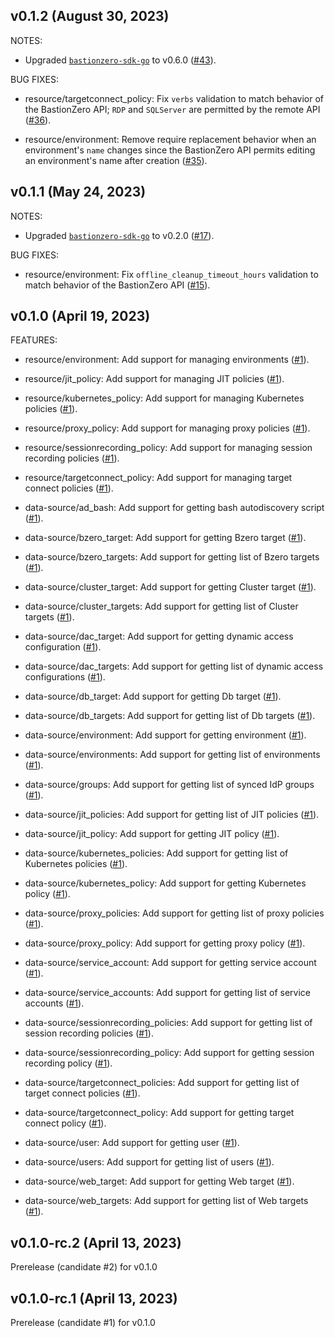 ## v0.1.2 (August 30, 2023)

NOTES:


* Upgraded [`bastionzero-sdk-go`](https://github.com/bastionzero/bastionzero-sdk-go) to v0.6.0 ([#43](https://github.com/bastionzero/terraform-provider-bastionzero/issues/43)).


BUG FIXES:


* resource/targetconnect_policy: Fix `verbs` validation to match behavior of the BastionZero API; `RDP` and `SQLServer` are permitted by the remote API ([#36](https://github.com/bastionzero/terraform-provider-bastionzero/issues/36)).


* resource/environment: Remove require replacement behavior when an environment's `name` changes since the BastionZero API permits editing an environment's name after creation ([#35](https://github.com/bastionzero/terraform-provider-bastionzero/issues/35)).


## v0.1.1 (May 24, 2023)

NOTES:


* Upgraded [`bastionzero-sdk-go`](https://github.com/bastionzero/bastionzero-sdk-go) to v0.2.0 ([#17](https://github.com/bastionzero/terraform-provider-bastionzero/issues/17)).


BUG FIXES:


* resource/environment: Fix `offline_cleanup_timeout_hours` validation to match behavior of the BastionZero API ([#15](https://github.com/bastionzero/terraform-provider-bastionzero/issues/15)).


## v0.1.0 (April 19, 2023)

FEATURES:


* resource/environment: Add support for managing environments ([#1](https://github.com/bastionzero/terraform-provider-bastionzero/issues/1)).


* resource/jit_policy: Add support for managing JIT policies ([#1](https://github.com/bastionzero/terraform-provider-bastionzero/issues/1)).


* resource/kubernetes_policy: Add support for managing Kubernetes policies ([#1](https://github.com/bastionzero/terraform-provider-bastionzero/issues/1)).


* resource/proxy_policy: Add support for managing proxy policies ([#1](https://github.com/bastionzero/terraform-provider-bastionzero/issues/1)).


* resource/sessionrecording_policy: Add support for managing session recording policies ([#1](https://github.com/bastionzero/terraform-provider-bastionzero/issues/1)).


* resource/targetconnect_policy: Add support for managing target connect policies ([#1](https://github.com/bastionzero/terraform-provider-bastionzero/issues/1)).


* data-source/ad_bash: Add support for getting bash autodiscovery script ([#1](https://github.com/bastionzero/terraform-provider-bastionzero/issues/1)).


* data-source/bzero_target: Add support for getting Bzero target ([#1](https://github.com/bastionzero/terraform-provider-bastionzero/issues/1)).


* data-source/bzero_targets: Add support for getting list of Bzero targets ([#1](https://github.com/bastionzero/terraform-provider-bastionzero/issues/1)).


* data-source/cluster_target: Add support for getting Cluster target ([#1](https://github.com/bastionzero/terraform-provider-bastionzero/issues/1)).


* data-source/cluster_targets: Add support for getting list of Cluster targets ([#1](https://github.com/bastionzero/terraform-provider-bastionzero/issues/1)).


* data-source/dac_target: Add support for getting dynamic access configuration ([#1](https://github.com/bastionzero/terraform-provider-bastionzero/issues/1)).


* data-source/dac_targets: Add support for getting list of dynamic access configurations ([#1](https://github.com/bastionzero/terraform-provider-bastionzero/issues/1)).


* data-source/db_target: Add support for getting Db target ([#1](https://github.com/bastionzero/terraform-provider-bastionzero/issues/1)).


* data-source/db_targets: Add support for getting list of Db targets ([#1](https://github.com/bastionzero/terraform-provider-bastionzero/issues/1)).


* data-source/environment: Add support for getting environment ([#1](https://github.com/bastionzero/terraform-provider-bastionzero/issues/1)).


* data-source/environments: Add support for getting list of environments ([#1](https://github.com/bastionzero/terraform-provider-bastionzero/issues/1)).


* data-source/groups: Add support for getting list of synced IdP groups ([#1](https://github.com/bastionzero/terraform-provider-bastionzero/issues/1)).


* data-source/jit_policies: Add support for getting list of JIT policies ([#1](https://github.com/bastionzero/terraform-provider-bastionzero/issues/1)).


* data-source/jit_policy: Add support for getting JIT policy ([#1](https://github.com/bastionzero/terraform-provider-bastionzero/issues/1)).


* data-source/kubernetes_policies: Add support for getting list of Kubernetes policies ([#1](https://github.com/bastionzero/terraform-provider-bastionzero/issues/1)).


* data-source/kubernetes_policy: Add support for getting Kubernetes policy ([#1](https://github.com/bastionzero/terraform-provider-bastionzero/issues/1)).


* data-source/proxy_policies: Add support for getting list of proxy policies ([#1](https://github.com/bastionzero/terraform-provider-bastionzero/issues/1)).


* data-source/proxy_policy: Add support for getting proxy policy ([#1](https://github.com/bastionzero/terraform-provider-bastionzero/issues/1)).


* data-source/service_account: Add support for getting service account ([#1](https://github.com/bastionzero/terraform-provider-bastionzero/issues/1)).


* data-source/service_accounts: Add support for getting list of service accounts ([#1](https://github.com/bastionzero/terraform-provider-bastionzero/issues/1)).


* data-source/sessionrecording_policies: Add support for getting list of session recording policies ([#1](https://github.com/bastionzero/terraform-provider-bastionzero/issues/1)).


* data-source/sessionrecording_policy: Add support for getting session recording policy ([#1](https://github.com/bastionzero/terraform-provider-bastionzero/issues/1)).


* data-source/targetconnect_policies: Add support for getting list of target connect policies ([#1](https://github.com/bastionzero/terraform-provider-bastionzero/issues/1)).


* data-source/targetconnect_policy: Add support for getting target connect policy ([#1](https://github.com/bastionzero/terraform-provider-bastionzero/issues/1)).


* data-source/user: Add support for getting user ([#1](https://github.com/bastionzero/terraform-provider-bastionzero/issues/1)).


* data-source/users: Add support for getting list of users ([#1](https://github.com/bastionzero/terraform-provider-bastionzero/issues/1)).


* data-source/web_target: Add support for getting Web target ([#1](https://github.com/bastionzero/terraform-provider-bastionzero/issues/1)).


* data-source/web_targets: Add support for getting list of Web targets ([#1](https://github.com/bastionzero/terraform-provider-bastionzero/issues/1)).


## v0.1.0-rc.2 (April 13, 2023)

Prerelease (candidate #2) for v0.1.0

## v0.1.0-rc.1 (April 13, 2023)

Prerelease (candidate #1) for v0.1.0
